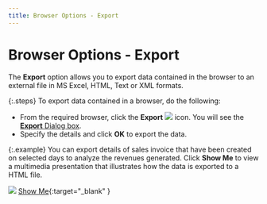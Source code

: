 ```yaml
---
title: Browser Options - Export
---
```


# Browser Options - Export


The **Export** option allows you  to export data contained in the browser to an external file in MS Excel,  HTML, Text or XML formats.


{:.steps}
To export data contained in a browser, do  the following:

- From the required  browser, click the **Export** ![]({{site.wwe_baseurl}}/img/wwe_standard_browser_options_export.gif) icon. You will see the [**Export** Dialog box]({{site.wwe_baseurl}}/everest-client/ui/browsers/options/export/export_dialog.html).
- Specify the  details and click **OK** to export  the data.



{:.example}
You can export details of sales invoice that  have been created on selected days to analyze the revenues generated.  Click **Show Me** to view a multimedia  presentation that illustrates how the data is exported to a HTML file.


![]({{site.wwe_baseurl}}/img/avi.gif) [Show Me]({{site.wwe_baseurl}}/misc/export.html){:target="_blank" }
